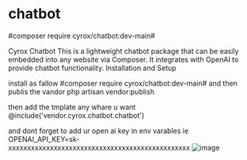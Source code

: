 # chatbot
#composer require cyrox/chatbot:dev-main#

Cyrox Chatbot This is a lightweight chatbot package that can be easily embedded into any website via Composer. It integrates with OpenAI to provide chatbot functionality. Installation and Setup

install as fallow
#composer require cyrox/chatbot:dev-main#
and then publis the vandor 
 php artisan vendor:publish

 then add the tmplate any whare u want 
    @include('vendor.cyrox.chatbot.chatbot')
    
 and dont forget to add ur open ai key in env varables 
 ie OPENAI_API_KEY=sk-xxxxxxxxxxxxxxxxxxxxxxxxxxxxxxxxxxxxxxxxxxxxxxxx
![image](https://github.com/user-attachments/assets/9b790677-71d7-41b7-8c85-9c37942c92ea)


   
